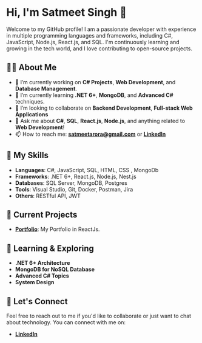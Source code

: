 # Hi, I'm Satmeet Singh 👋

Welcome to my GitHub profile! I am a passionate developer with experience in multiple programming languages and frameworks, including C#, JavaScript, Node.js, React.js, and SQL. I'm continuously learning and growing in the tech world, and I love contributing to open-source projects.

## 🧑‍💻 About Me

- 🔭 I’m currently working on **C# Projects**, **Web Development**, and **Database Management**.
- 🌱 I’m currently learning **.NET 6+**, **MongoDB**, and **Advanced C#** techniques.
- 👯 I’m looking to collaborate on **Backend Development**, **Full-stack Web Applications**
- 💬 Ask me about **C#**, **SQL**, **React.js**, **Node.js**, and anything related to **Web Development**!
- 📫 How to reach me: **satmeetarora@gmail.com** or **[LinkedIn](https://www.linkedin.com/in/satmeet-singh-a025a516a/)**

## 🚀 My Skills

- **Languages**: C#, JavaScript, SQL, HTML, CSS , MongoDb 
- **Frameworks**: .NET 6+, React.js, Node.js, Nest.js
- **Databases**: SQL Server, MongoDB, Postgres
- **Tools**: Visual Studio, Git, Docker, Postman, Jira
- **Others**: RESTful API, JWT

## 📌 Current Projects

- **[Portfolio](https://github.com/SatmeetSingh/my-portfolio)**: My Portfolio in ReactJs.
<!-- 
- **[Note-Taking Application](GitHub Repo Link)**: A simple app to take and manage notes using **React.js** and **Node.js**.
-->
## 🌱 Learning & Exploring

- **.NET 6+ Architecture**
- **MongoDB for NoSQL Database**
- **Advanced C# Topics**
- **System Design**

## 💬 Let's Connect

Feel free to reach out to me if you'd like to collaborate or just want to chat about technology. You can connect with me on:

- **[LinkedIn](https://www.linkedin.com/in/satmeet-singh-a025a516a/)**

